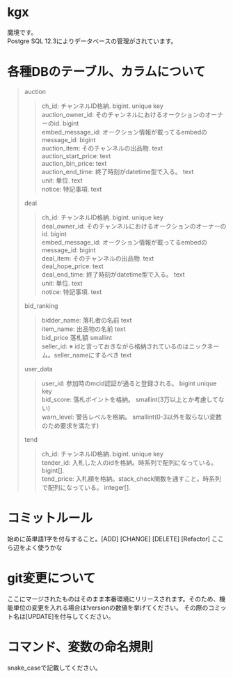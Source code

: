 # kgx
魔境です。<br>Postgre SQL 12.3によりデータベースの管理がされています。

# 各種DBのテーブル、カラムについて
> auction
>
>> ch_id: チャンネルID格納. bigint. unique key<br>
>> auction_owner_id: そのチャンネルにおけるオークションのオーナーのid. bigint<br>
>> embed_message_id: オークション情報が載ってるembedのmessage_id: bigint<br>
>> auction_item: そのチャンネルの出品物. text<br>
>> auction_start_price: text<br>
>> auction_bin_price: text<br>
>> auction_end_time: 終了時刻がdatetime型で入る。 text <br>
>> unit: 単位. text<br>
>> notice: 特記事項. text<br>
>
> deal
>
>> ch_id: チャンネルID格納. bigint. unique key<br>
>> deal_owner_id: そのチャンネルにおけるオークションのオーナーのid. bigint<br>
>> embed_message_id: オークション情報が載ってるembedのmessage_id: bigint<br>
>> deal_item: そのチャンネルの出品物. text<br>
>> deal_hope_price: text<br>
>> deal_end_time: 終了時刻がdatetime型で入る。 text <br>
>> unit: 単位. text<br>
>> notice: 特記事項. text<br>
>
> bid_ranking
>
>> bidder_name: 落札者の名前 text<br>
>> item_name: 出品物の名前 text<br>
>> bid_price 落札額 smallint<br>
>> seller_id: ※ idと言っておきながら格納されているのはニックネーム。seller_nameにするべき text<br>
>
> user_data
>
>> user_id: 参加時のmcid認証が通ると登録される。 bigint unique key<br>
>> bid_score: 落札ポイントを格納。 smallint(3万以上とか考慮してない)<br>
>> warn_level: 警告レベルを格納。 smallint(0-3以外を取らない変数のため要求を満たす)<br>
>
> tend
>
>> ch_id: チャンネルID格納. bigint. unique key<br>
>> tender_id: 入札した人のidを格納。時系列で配列になっている。 bigint[]. <br>
>> tend_price: 入札額を格納。stack_check関数を通すこと。時系列で配列になっている。 integer[]. <br>

# コミットルール
始めに英単語1字を付与すること。[ADD] [CHANGE] [DELETE] [Refactor] ここら辺をよく使うかな

# git変更について
ここにマージされたものはそのまま本番環境にリリースされます。そのため、機能単位の変更を入れる場合は!versionの数値を挙げてください。
その際のコミット名は[UPDATE]を付与してください。

# コマンド、変数の命名規則
snake_caseで記載してください。
